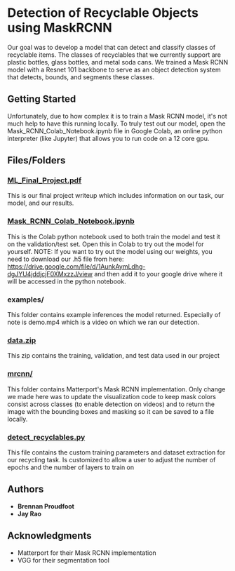 # Detection of Recyclable Objects using MaskRCNN

Our goal was to develop a model that can detect and classify classes of recyclable items. The classes of recyclables that we currently support are plastic bottles, glass bottles, and metal soda cans. We trained a Mask RCNN model with a Resnet 101 backbone to serve as an object detection system that detects, bounds, and segments these classes.

## Getting Started

Unfortunately, due to how complex it is to train a Mask RCNN model, it's not much help to have this running locally. To truly test out our model, open the Mask_RCNN_Colab_Notebook.ipynb file in Google Colab, an online python interpreter (like Jupyter) that allows you to run code on a 12 core gpu.

## Files/Folders
### [ML_Final_Project.pdf](ML_Final_Project.pdf)
This is our final project writeup which includes information on our task, our model, and our results.
### [Mask_RCNN_Colab_Notebook.ipynb](Mask_RCNN_Colab_Notebook.ipynb)
This is the Colab python notebook used to both train the model and test it on the validation/test set. Open this in Colab to try out the model for yourself.
NOTE: If you want to try out the model using our weights, you need to download our .h5 file from here: https://drive.google.com/file/d/1AunkAymLdhg-dgJYU4jddjcjF0XMxzzJ/view and then add it to your google drive where it will be accessed in the python notebook.
### examples/
This folder contains example inferences the model returned. Especially of note is demo.mp4 which is a video on which we ran our detection. 
### [data.zip](data.zip)
This zip contains the training, validation, and test data used in our project
### [mrcnn/](mrcnn)
This folder contains Matterport's Mask RCNN implementation. Only change we made here was to update the visualization code to keep mask colors consist across classes (to enable detection on videos) and to return the image with the bounding boxes and masking so it can be saved to a file locally.
### [detect_recyclables.py](detect_recyclables.py)
This file contains the custom training parameters and dataset extraction for our recycling task. Is customized to allow a user to adjust the number of epochs and the number of layers to train on
## Authors

* **Brennan Proudfoot** 
* **Jay Rao** 

## Acknowledgments

* Matterport for their Mask RCNN implementation
* VGG for their segmentation tool
